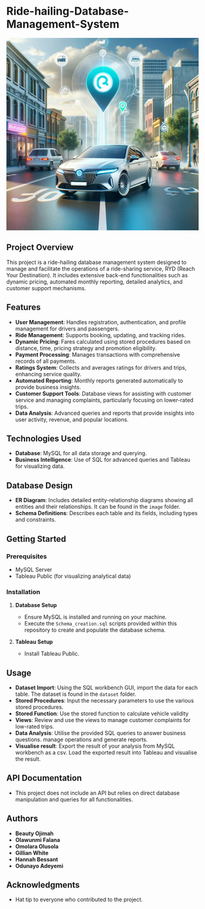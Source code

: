 # Ride-hailing-Database-Management-System

![Ride Share Image](image/ride_share_image.webp "Ride Share Image")

## Project Overview

This project is a ride-hailing database management system designed to manage and facilitate the operations of a ride-sharing service, RYD (Reach Your Destination). It includes extensive back-end functionalities such as dynamic pricing, automated monthly reporting, detailed analytics, and customer support mechanisms.

## Features

- **User Management**: Handles registration, authentication, and profile management for drivers and passengers.
- **Ride Management**: Supports booking, updating, and tracking rides.
- **Dynamic Pricing**: Fares calculated using stored procedures based on distance, time, pricing strategy and promotion eligibility.
- **Payment Processing**: Manages transactions with comprehensive records of all payments.
- **Ratings System**: Collects and averages ratings for drivers and trips, enhancing service quality.
- **Automated Reporting**: Monthly reports generated automatically to provide business insights.
- **Customer Support Tools**: Database views for assisting with customer service and managing complaints, particularly focusing on lower-rated trips.
- **Data Analysis**: Advanced queries and reports that provide insights into user activity, revenue, and popular locations.

## Technologies Used

- **Database**: MySQL for all data storage and querying.
- **Business Intelligence**: Use of SQL for advanced queries and Tableau for visualizing data.

## Database Design

- **ER Diagram**: Includes detailed entity-relationship diagrams showing all entities and their relationships. It can be found in the `image` folder.
- **Schema Definitions**: Describes each table and its fields, including types and constraints.

## Getting Started

### Prerequisites

- MySQL Server
- Tableau Public (for visualizing analytical data)

### Installation

1. **Database Setup**
   - Ensure MySQL is installed and running on your machine.
   - Execute the `Schema_creation.sql` scripts provided within this repository to create and populate the database schema.   

2. **Tableau Setup**
   - Install Tableau Public.

## Usage
- **Dataset Import**: Using the SQL workbench GUI, import the data for each table. The dataset is found in the `dataset` folder.
- **Stored Procedures**: Input the necessary parameters to use the various stored procedures.
- **Stored Function**: Use the stored function to calculate vehicle validity
- **Views**: Review and use the views to manage customer complaints for low-rated trips. 
- **Data Analysis**: Utilise the provided SQL queries to answer business questions. manage operations and generate reports.
- **Visualise result**: Export the result of your analysis from MySQL workbench as a csv. Load the exported result into Tableau and visualise the result.  
  
## API Documentation

- This project does not include an API but relies on direct database manipulation and queries for all functionalities.

## Authors

- **Beauty Ojimah**
- **Olawunmi Falana**
- **Omolara Olusola**
- **Gillian White**
- **Hannah Bessant**
- **Odunayo Adeyemi**   

## Acknowledgments

- Hat tip to everyone who contributed to the project.

